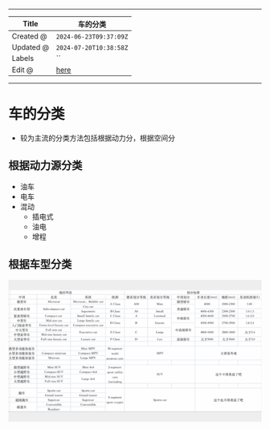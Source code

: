 -----

| Title     | 车的分类                                             |
| --------- | ------------------------------------------------ |
| Created @ | `2024-06-23T09:37:09Z`                           |
| Updated @ | `2024-07-20T10:38:58Z`                           |
| Labels    | \`\`                                             |
| Edit @    | [here](https://github.com/junxnone/che/issues/2) |

-----

# 车的分类

  - 较为主流的分类方法包括根据动力分，根据空间分

## 根据动力源分类

  - 油车
  - 电车
  - 混动
      - 插电式
      - 油电
      - 增程

## 根据车型分类

![image](media/13cd9cb36b21ff3e90b4002ae812258a352b3867.png)
